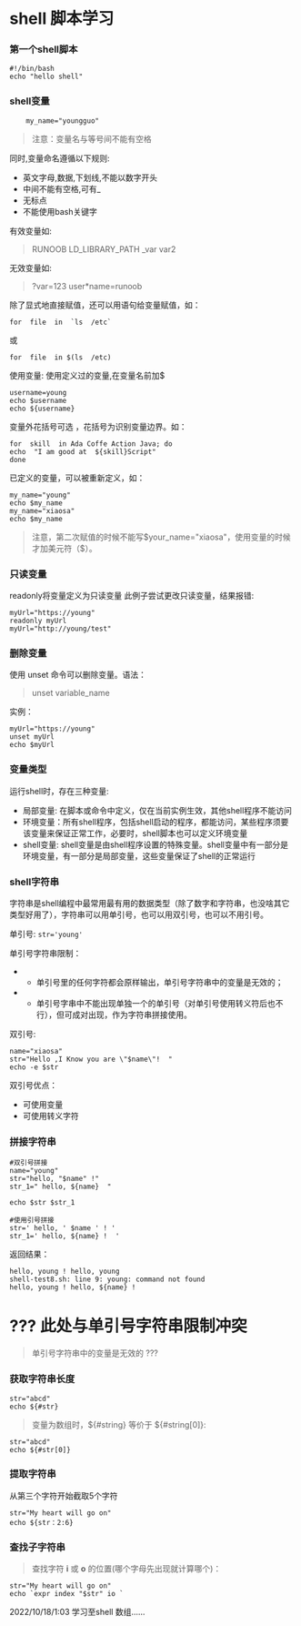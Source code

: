 # shell 脚本学习

### 第一个shell脚本

```shell
#!/bin/bash
echo "hello shell"
```

### shell变量
```shell
	my_name="youngguo"
```
> 注意：变量名与等号间不能有空格

同时,变量命名遵循以下规则:
- 英文字母,数据,下划线,不能以数字开头
- 中间不能有空格,可有_
- 无标点 
- 不能使用bash关键字

有效变量如:

>RUNOOB
LD_LIBRARY_PATH
_var
var2

无效变量如:
>?var=123 
>user*name=runoob


除了显式地直接赋值，还可以用语句给变量赋值，如：
```shell
for  file  in  `ls  /etc`
```
或
```shell
for  file  in $(ls  /etc)
```


使用变量:
使用定义过的变量,在变量名前加$
```shell
username=young
echo $username
echo ${username}
```

变量外花括号可选 ，花括号为识别变量边界。如：
```shell 
for  skill  in Ada Coffe Action Java; do  
echo  "I am good at  ${skill}Script"  
done
```

已定义的变量，可以被重新定义，如：
```shelll
my_name="young"
echo $my_name
my_name="xiaosa"
echo $my_name
```
> 注意，第二次赋值的时候不能写$your_name="xiaosa"，使用变量的时候才加美元符（$）。

### 只读变量
readonly将变量定义为只读变量
此例子尝试更改只读变量，结果报错:

```shell
myUrl="https://young"
readonly myUrl
myUrl="http://young/test"
```

###  删除变量
使用 unset 命令可以删除变量。语法：
>unset variable_name

实例：
```shell
myUrl="https://young"
unset myUrl
echo $myUrl
```


### 变量类型
运行shell时，存在三种变量:
- 局部变量:	 在脚本或命令中定义，仅在当前实例生效，其他shell程序不能访问
- 环境变量：所有shell程序，包括shell启动的程序，都能访问，某些程序须要该变量来保证正常工作，必要时，shell脚本也可以定义环境变量
- shell变量: shell变量是由shell程序设置的特殊变量。shell变量中有一部分是环境变量，有一部分是局部变量，这些变量保证了shell的正常运行


### shell字符串
字符串是shell编程中最常用最有用的数据类型（除了数字和字符串，也没啥其它类型好用了），字符串可以用单引号，也可以用双引号，也可以不用引号。

单引号:
`str='young'`

单引号字符串限制：
- -   单引号里的任何字符都会原样输出，单引号字符串中的变量是无效的；
- -   单引号字串中不能出现单独一个的单引号（对单引号使用转义符后也不行），但可成对出现，作为字符串拼接使用。

双引号:
```shell
name="xiaosa"
str="Hello ,I Know you are \"$name\"!  "
echo -e $str
```

双引号优点：
- 可使用变量
- 可使用转义字符

### 拼接字符串
```shell
#双引号拼接
name="young"
str="hello, "$name" !"
str_1=" hello, ${name}  "

echo $str $str_1

#使用引号拼接
str=' hello, ' $name ' ! ' 
str_1=' hello, ${name} !  '
```
返回结果：
```shell
hello, young ! hello, young
shell-test8.sh: line 9: young: command not found
hello, young ! hello, ${name} !
```
# ???   此处与单引号字符串限制冲突
> 单引号字符串中的变量是无效的 ???

### 获取字符串长度
```shell
str="abcd"
echo ${#str}
```

> 变量为数组时，${#string}  等价于  ${#string[0]}:
```shell
str="abcd"
echo ${#str[0]}
```

### 提取字符串
从第三个字符开始截取5个字符
```shell
str="My heart will go on"
echo ${str：2:6}
```

### 查找子字符串
> 查找字符  **i**  或  **o**  的位置(哪个字母先出现就计算哪个)：
```shell
str="My heart will go on"
echo `expr index "$str" io `
```

2022/10/18/1:03
学习至shell 数组......

<!--stackedit_data:
eyJoaXN0b3J5IjpbLTE4NTg1NDM2ODhdfQ==
-->